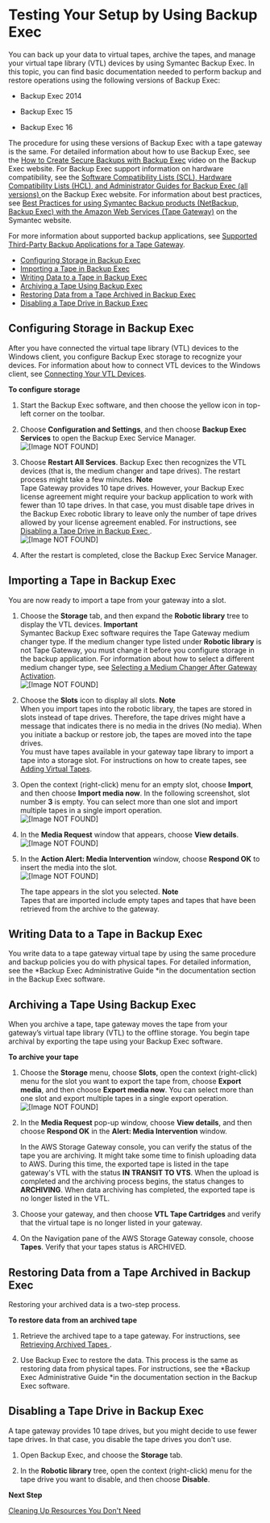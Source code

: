 # Testing Your Setup by Using Backup Exec<a name="backup-BackupExec"></a>

You can back up your data to virtual tapes, archive the tapes, and manage your virtual tape library \(VTL\) devices by using Symantec Backup Exec\. In this topic, you can find basic documentation needed to perform backup and restore operations using the following versions of Backup Exec: 

+ Backup Exec 2014

+ Backup Exec 15

+ Backup Exec 16

The procedure for using these versions of Backup Exec with a tape gateway is the same\. For detailed information about how to use Backup Exec, see the [How to Create Secure Backups with Backup Exec](http://www.symantec.com/tv/products/details.jsp?vid=3517643941001&subcategory=backupexec&pid=1) video on the Backup Exec website\. For Backup Exec support information on hardware compatibility, see the [ Software Compatibility Lists \(SCL\), Hardware Compatibility Lists \(HCL\), and Administrator Guides for Backup Exec \(all versions\) ](http://www.symantec.com/business/support/index?page=content&id=TECH205797) on the Backup Exec website\. For information about best practices, see [ Best Practices for using Symantec Backup products \(NetBackup, Backup Exec\) with the Amazon Web Services \(Tape Gateway\)](https://support.symantec.com/en_US/article.TECH227133.html) on the Symantec website\. 

For more information about supported backup applications, see [Supported Third\-Party Backup Applications for a Tape Gateway](Requirements.md#requirements-backup-sw-for-vtl)\.


+ [Configuring Storage in Backup Exec](#BE-configure-storage)
+ [Importing a Tape in Backup Exec](#BE-import-tape)
+ [Writing Data to a Tape in Backup Exec](#BE-write-data-to-tape)
+ [Archiving a Tape Using Backup Exec](#BE-archive-tapes)
+ [Restoring Data from a Tape Archived in Backup Exec](#BE-restore-tape)
+ [Disabling a Tape Drive in Backup Exec](#BE-disable-tape-drive)

## Configuring Storage in Backup Exec<a name="BE-configure-storage"></a>

After you have connected the virtual tape library \(VTL\) devices to the Windows client, you configure Backup Exec storage to recognize your devices\. For information about how to connect VTL devices to the Windows client, see [Connecting Your VTL Devices](GettingStarted-create-tape-gateway.md#GettingStartedAccessTapesVTL)\.

**To configure storage**

1. Start the Backup Exec software, and then choose the yellow icon in top\-left corner on the toolbar\.

1. Choose **Configuration and Settings**, and then choose **Backup Exec Services** to open the Backup Exec Service Manager\.  
![\[Image NOT FOUND\]](http://docs.aws.amazon.com/storagegateway/latest/userguide/images/BE14MenuIcon2.png)

1. Choose **Restart All Services**\. Backup Exec then recognizes the VTL devices \(that is, the medium changer and tape drives\)\. The restart process might take a few minutes\.
**Note**  
Tape Gateway provides 10 tape drives\. However, your Backup Exec license agreement might require your backup application to work with fewer than 10 tape drives\. In that case, you must disable tape drives in the Backup Exec robotic library to leave only the number of tape drives allowed by your license agreement enabled\. For instructions, see [Disabling a Tape Drive in Backup Exec ](#BE-disable-tape-drive)\.  
![\[Image NOT FOUND\]](http://docs.aws.amazon.com/storagegateway/latest/userguide/images/BEServiceManager2.png)

1. After the restart is completed, close the Backup Exec Service Manager\.

## Importing a Tape in Backup Exec<a name="BE-import-tape"></a>

You are now ready to import a tape from your gateway into a slot\.

1. Choose the **Storage** tab, and then expand the **Robotic library** tree to display the VTL devices\. 
**Important**  
Symantec Backup Exec software requires the Tape Gateway medium changer type\. If the medium changer type listed under **Robotic library** is not Tape Gateway, you must change it before you configure storage in the backup application\. For information about how to select a different medium changer type, see [Selecting a Medium Changer After Gateway Activation](resource_vtl-devices.md#change-mediumchanger-vtl)\.  
![\[Image NOT FOUND\]](http://docs.aws.amazon.com/storagegateway/latest/userguide/images/BE14ShowVTLDevices2.png)

1. Choose the **Slots** icon to display all slots\. 
**Note**  
When you import tapes into the robotic library, the tapes are stored in slots instead of tape drives\. Therefore, the tape drives might have a message that indicates there is no media in the drives \(No media\)\. When you initiate a backup or restore job, the tapes are moved into the tape drives\.  
You must have tapes available in your gateway tape library to import a tape into a storage slot\. For instructions on how to create tapes, see [Adding Virtual Tapes](managing-gateway-vtl.md#creating-virtual-tapes-vtl)\.

1. Open the context \(right\-click\) menu for an empty slot, choose **Import**, and then choose **Import media now**\. In the following screenshot, slot number **3** is empty\. You can select more than one slot and import multiple tapes in a single import operation\.  
![\[Image NOT FOUND\]](http://docs.aws.amazon.com/storagegateway/latest/userguide/images/BE14-import-media-now2.png)

1. In the **Media Request** window that appears, choose **View details**\.   
![\[Image NOT FOUND\]](http://docs.aws.amazon.com/storagegateway/latest/userguide/images/BE14-DetailsLink2.png)

1. In the **Action Alert: Media Intervention** window, choose **Respond OK** to insert the media into the slot\.  
![\[Image NOT FOUND\]](http://docs.aws.amazon.com/storagegateway/latest/userguide/images/BE-ResponseOK2.png)

   The tape appears in the slot you selected\.
**Note**  
Tapes that are imported include empty tapes and tapes that have been retrieved from the archive to the gateway\.

## Writing Data to a Tape in Backup Exec<a name="BE-write-data-to-tape"></a>

You write data to a tape gateway virtual tape by using the same procedure and backup policies you do with physical tapes\. For detailed information, see the *Backup Exec Administrative Guide *in the documentation section in the Backup Exec software\.

## Archiving a Tape Using Backup Exec<a name="BE-archive-tapes"></a>

When you archive a tape, tape gateway moves the tape from your gateway’s virtual tape library \(VTL\) to the offline storage\. You begin tape archival by exporting the tape using your Backup Exec software\.

**To archive your tape**

1. Choose the **Storage** menu, choose **Slots**, open the context \(right\-click\) menu for the slot you want to export the tape from, choose **Export media**, and then choose **Export media now**\. You can select more than one slot and export multiple tapes in a single export operation\.  
![\[Image NOT FOUND\]](http://docs.aws.amazon.com/storagegateway/latest/userguide/images/BE14-ExportMedia2.png)

1. In the **Media Request** pop\-up window, choose **View details**, and then choose **Respond OK** in the **Alert: Media Intervention** window\. 

   In the AWS Storage Gateway console, you can verify the status of the tape you are archiving\. It might take some time to finish uploading data to AWS\. During this time, the exported tape is listed in the tape gateway's VTL with the status **IN TRANSIT TO VTS**\. When the upload is completed and the archiving process begins, the status changes to **ARCHIVING**\. When data archiving has completed, the exported tape is no longer listed in the VTL\.

1. Choose your gateway, and then choose **VTL Tape Cartridges** and verify that the virtual tape is no longer listed in your gateway\. 

1. On the Navigation pane of the AWS Storage Gateway console, choose **Tapes**\. Verify that your tapes status is ARCHIVED\.

## Restoring Data from a Tape Archived in Backup Exec<a name="BE-restore-tape"></a>

Restoring your archived data is a two\-step process\.

**To restore data from an archived tape**

1. Retrieve the archived tape to a tape gateway\. For instructions, see [Retrieving Archived Tapes ](managing-gateway-vtl.md#retrieving-archived-tapes-vtl)\.

1. Use Backup Exec to restore the data\. This process is the same as restoring data from physical tapes\. For instructions, see the *Backup Exec Administrative Guide *in the documentation section in the Backup Exec software\.

## Disabling a Tape Drive in Backup Exec<a name="BE-disable-tape-drive"></a>

A tape gateway provides 10 tape drives, but you might decide to use fewer tape drives\. In that case, you disable the tape drives you don't use\.

1. Open Backup Exec, and choose the **Storage** tab\.

1. In the **Robotic library** tree, open the context \(right\-click\) menu for the tape drive you want to disable, and then choose **Disable**\.

**Next Step**

[Cleaning Up Resources You Don't Need](GettingStartedWhatsNextStep3-vtl.md#cleanup-vtl)